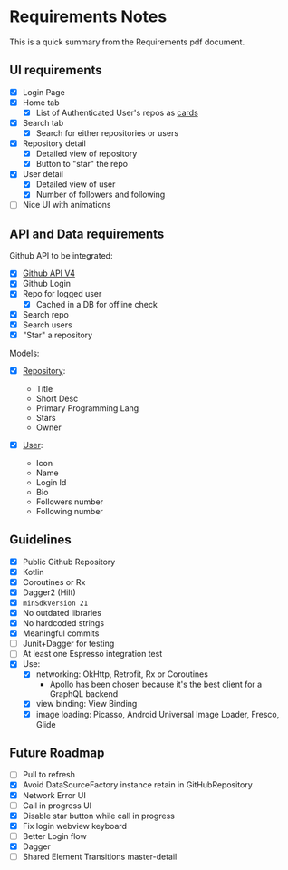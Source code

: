 # Requirements Notes

This is a quick summary from the Requirements pdf document.

## UI requirements

- [x] Login Page
- [x] Home tab
    - [x] List of Authenticated User's repos as [cards](https://material.io/components/cards​)
- [x] Search tab
    - [x] Search for either repositories or users
- [x] Repository detail
    - [x] Detailed view of repository
    - [x] Button to "star" the repo
- [x] User detail
    - [x] Detailed view of user
    - [x] Number of followers and following
- [ ] Nice UI with animations

## API and Data requirements

Github API to be integrated:

- [x] [Github API V4](​https://developer.github.com/v4/​)
- [x] Github Login
- [x] Repo for logged user
    - [x] Cached in a DB for offline check
- [x] Search repo
- [x] Search users
- [x] "Star" a repository

Models:

- [x] [Repository](app/src/main/java/com/gianlucaparadise/githubbrowser/data/Repository.kt):
    - Title
    - Short Desc
    - Primary Programming Lang
    - Stars
    - Owner

- [x] [User](app/src/main/java/com/gianlucaparadise/githubbrowser/data/User.kt):
    - Icon
    - Name
    - Login Id
    - Bio
    - Followers number
    - Following number

## Guidelines

- [x] Public Github Repository
- [x] Kotlin
- [x] Coroutines or Rx
- [x] Dagger2 (Hilt)
- [x] `minSdkVersion 21`
- [x] No outdated libraries
- [x] No hardcoded strings
- [x] Meaningful commits
- [ ] Junit+Dagger for testing
- [ ] At least one Espresso integration test
- [x] Use:
    - [x] networking: OkHttp, Retrofit, Rx or Coroutines
        - Apollo has been chosen because it's the best client for a GraphQL backend
    - [x] view binding: View Binding
    - [x] image loading: Picasso, Android Universal Image Loader, Fresco, Glide

## Future Roadmap

- [ ] Pull to refresh
- [x] Avoid DataSourceFactory instance retain in GitHubRepository
- [x] Network Error UI
- [ ] Call in progress UI
- [x] Disable star button while call in progress
- [x] Fix login webview keyboard
- [ ] Better Login flow
- [x] Dagger
- [ ] Shared Element Transitions master-detail